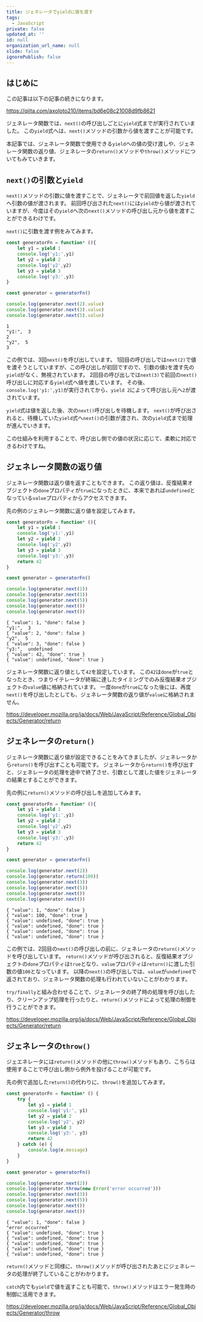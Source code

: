```yaml
---
title: ジェネレータでyieldに値を渡す
tags:
  - JavaScript
private: false
updated_at: ''
id: null
organization_url_name: null
slide: false
ignorePublish: false
---
```

## はじめに
この記事は以下の記事の続きになります。

https://qiita.com/axoloto210/items/bd6e08c21008d9fb8621

ジェネレータ関数では、`next()`の呼び出しごとに`yield`式までが実行されていました。
この`yield`式へは、`next()`メソッドの引数から値を渡すことが可能です。

本記事では、ジェネレータ関数で使用できる`yield`への値の受け渡しや、ジェネレータ関数の返り値、ジェネレータの`return()`メソッドや`throw()`メソッドについてもみていきます。

## `next()`の引数と`yield`
`next()`メソッドの引数に値を渡すことで、ジェネレータで前回値を返した`yield`へ引数の値が渡されます。
前回呼び出された`next()`には`yield`から値が渡されていますが、今度はその`yield`へ次の`next()`メソッドの呼び出し元から値を渡すことができるわけです。

`next()`に引数を渡す例をみてみます。
```js
const generatorFn = function* (){
    let y1 = yield 1
    console.log('y1:',y1)
    let y2 = yield 2
    console.log('y2',y2)
    let y3 = yield 3
    console.log('y3:',y3)
}

const generator = generatorFn()

console.log(generator.next(2).value)
console.log(generator.next(3).value)
console.log(generator.next(5).value)
```
```
1 
"y1:",  3 
2 
"y2",  5 
3 
```
この例では、3回`next()`を呼び出しています。
1回目の呼び出しでは`next(2)`で値を渡そうとしていますが、この呼び出しが初回ですので、引数の値`2`を渡す先の`yield`がなく、無視されています。
2回目の呼び出しでは`next(3)`で前回の`next()`呼び出しに対応する`yield`式へ値を渡しています。
その後、`console.log('y1:',y1)`が実行されてから、`yield 2`によって呼び出し元へ`2`が渡されています。

`yield`式は値を返した後、次の`next()`呼び出しを待機します。
`next()`が呼び出されると、待機していた`yield`式へ`next()`の引数が渡され、次の`yield`式まで処理が進んでいきます。

この仕組みを利用することで、呼び出し側での値の状況に応じて、柔軟に対応できるわけですね。

## ジェネレータ関数の返り値
ジェネレータ関数は返り値を返すこともできます。
この返り値は、反復結果オブジェクトの`done`プロパティが`true`になったときに、本来であれば`undefined`となっている`value`プロパティからアクセスできます。

先の例のジェネレータ関数に返り値を設定してみます。
```js
const generatorFn = function* (){
    let y1 = yield 1
    console.log('y1:',y1)
    let y2 = yield 2
    console.log('y2',y2)
    let y3 = yield 3
    console.log('y3:',y3)
    return 42
}

const generator = generatorFn()

console.log(generator.next(2))
console.log(generator.next(3))
console.log(generator.next(5))
console.log(generator.next())
console.log(generator.next())
```
```
{ "value": 1, "done": false } 
"y1:",  3 
{ "value": 2, "done": false } 
"y2",  5 
{ "value": 3, "done": false } 
"y3:",  undefined 
{ "value": 42, "done": true } 
{ "value": undefined, "done": true } 
```
ジェネレータ関数に返り値として`42`を設定しています。
この`42`は`done`が`true`となったとき、つまりイテレータが終端に達したタイミングでのみ反復結果オブジェクトの`value`値に格納されています。
一度`done`が`true`になった後には、再度`next()`を呼び出したとしても、ジェネレータ関数の返り値が`value`に格納されません。

https://developer.mozilla.org/ja/docs/Web/JavaScript/Reference/Global_Objects/Generator/return

## ジェネレータの`return()`
ジェネレータ関数に返り値が設定できることをみてきましたが、ジェネレータから`return()`を呼び出すことも可能です。
ジェネレータから`return()`を呼び出すと、ジェネレータの処理を途中で終了させ、引数として渡した値をジェネレータの結果とすることができます。

先の例に`return()`メソッドの呼び出しを追加してみます。
```js
const generatorFn = function* (){
    let y1 = yield 1
    console.log('y1:',y1)
    let y2 = yield 2
    console.log('y2',y2)
    let y3 = yield 3
    console.log('y3:',y3)
    return 42
}

const generator = generatorFn()

console.log(generator.next(2))
console.log(generator.return(100))
console.log(generator.next(3))
console.log(generator.next(5))
console.log(generator.next())
console.log(generator.next())
```
```
{ "value": 1, "done": false } 
{ "value": 100, "done": true } 
{ "value": undefined, "done": true } 
{ "value": undefined, "done": true } 
{ "value": undefined, "done": true } 
{ "value": undefined, "done": true } 
```
この例では、2回目の`next()`の呼び出しの前に、ジェネレータの`return()`メソッドを呼び出しています。
`return()`メソッドが呼び出されると、反復結果オブジェクトの`done`プロパティは`true`となり、`value`プロパティは`return()`に渡した引数の値`100`となっています。
以降の`next()`の呼び出しでは、`value`が`undefined`で返されており、ジェネレータ関数の処理も行われていないことがわかります。

`try/finally`と組み合わせることで、ジェネレータの終了時の処理を呼び出したり、クリーンアップ処理を行ったりと、`return()`メソッドによって処理の制御を行うことができます。

https://developer.mozilla.org/ja/docs/Web/JavaScript/Reference/Global_Objects/Generator/return

## ジェネレータの`throw()`
ジェエネレータには`return()`メソッドの他に`throw()`メソッドもあり、こちらは使用することで呼び出し側から例外を投げることが可能です。

先の例で追加した`return()`の代わりに、`throw()`を追加してみます。
```js
const generatorFn = function* () {
    try {
        let y1 = yield 1
        console.log('y1:', y1)
        let y2 = yield 2
        console.log('y2', y2)
        let y3 = yield 3
        console.log('y3:', y3)
        return 42
    } catch (e) {
        console.log(e.message)
    }
}

const generator = generatorFn()

console.log(generator.next(2))
console.log(generator.throw(new Error('error occurred')))
console.log(generator.next(3))
console.log(generator.next(5))
console.log(generator.next())
console.log(generator.next())
```

```
{ "value": 1, "done": false } 
"error occurred" 
{ "value": undefined, "done": true } 
{ "value": undefined, "done": true } 
{ "value": undefined, "done": true } 
{ "value": undefined, "done": true } 
{ "value": undefined, "done": true } 
```
`return()`メソッドと同様に、`throw()`メソッドが呼び出されたあとにジェネレータの処理が終了していることがわかります。

`catch`内でも`yield`で値を返すことも可能で、`throw()`メソッドはエラー発生時の制御に活用できます。

https://developer.mozilla.org/ja/docs/Web/JavaScript/Reference/Global_Objects/Generator/throw
